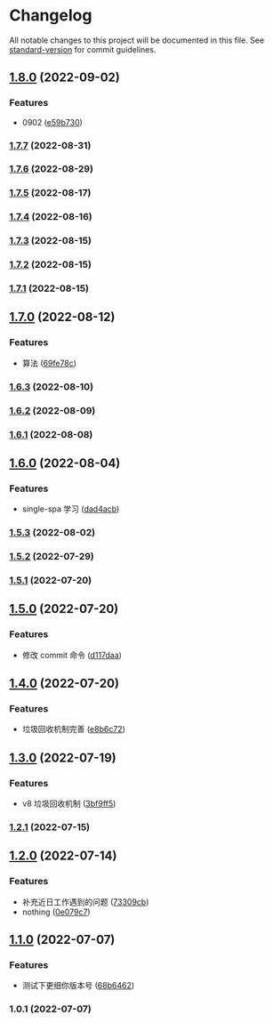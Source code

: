 # Changelog

All notable changes to this project will be documented in this file. See [standard-version](https://github.com/conventional-changelog/standard-version) for commit guidelines.

## [1.8.0](https://github.com/WillianLiusHao/study-record/compare/v1.7.7...v1.8.0) (2022-09-02)


### Features

* 0902 ([e59b730](https://github.com/WillianLiusHao/study-record/commit/e59b7304be8f58fd568a86965266dca22ae765c3))

### [1.7.7](https://github.com/WillianLiusHao/study-record/compare/v1.7.6...v1.7.7) (2022-08-31)

### [1.7.6](https://github.com/WillianLiusHao/study-record/compare/v1.7.5...v1.7.6) (2022-08-29)

### [1.7.5](https://github.com/WillianLiusHao/study-record/compare/v1.7.4...v1.7.5) (2022-08-17)

### [1.7.4](https://github.com/WillianLiusHao/study-record/compare/v1.7.3...v1.7.4) (2022-08-16)

### [1.7.3](https://github.com/WillianLiusHao/study-record/compare/v1.7.2...v1.7.3) (2022-08-15)

### [1.7.2](https://github.com/WillianLiusHao/study-record/compare/v1.7.1...v1.7.2) (2022-08-15)

### [1.7.1](https://github.com/WillianLiusHao/study-record/compare/v1.7.0...v1.7.1) (2022-08-15)

## [1.7.0](https://github.com/WillianLiusHao/study-record/compare/v1.6.3...v1.7.0) (2022-08-12)

### Features

- 算法 ([69fe78c](https://github.com/WillianLiusHao/study-record/commit/69fe78cb7ebf8871656bc64e7701d73fbe9f481a))

### [1.6.3](https://github.com/WillianLiusHao/study-record/compare/v1.6.2...v1.6.3) (2022-08-10)

### [1.6.2](https://github.com/WillianLiusHao/study-record/compare/v1.6.1...v1.6.2) (2022-08-09)

### [1.6.1](https://github.com/WillianLiusHao/study-record/compare/v1.6.0...v1.6.1) (2022-08-08)

## [1.6.0](https://github.com/WillianLiusHao/study-record/compare/v1.5.3...v1.6.0) (2022-08-04)

### Features

- single-spa 学习 ([dad4acb](https://github.com/WillianLiusHao/study-record/commit/dad4acbab1c94ca2ad868dd69e6fbebdff6a51ee))

### [1.5.3](https://github.com/WillianLiusHao/study-record/compare/v1.5.2...v1.5.3) (2022-08-02)

### [1.5.2](https://github.com/WillianLiusHao/study-record/compare/v1.5.1...v1.5.2) (2022-07-29)

### [1.5.1](https://github.com/WillianLiusHao/study-record/compare/v1.5.0...v1.5.1) (2022-07-20)

## [1.5.0](https://github.com/WillianLiusHao/study-record/compare/v1.4.0...v1.5.0) (2022-07-20)

### Features

- 修改 commit 命令 ([d117daa](https://github.com/WillianLiusHao/study-record/commit/d117daa49bbbeb67746c484475b6ee3aa097429f))

## [1.4.0](https://github.com/WillianLiusHao/study-record/compare/v1.3.0...v1.4.0) (2022-07-20)

### Features

- 垃圾回收机制完善 ([e8b6c72](https://github.com/WillianLiusHao/study-record/commit/e8b6c72927029f9ac046a569356f475def034a15))

## [1.3.0](https://github.com/WillianLiusHao/study-record/compare/v1.2.1...v1.3.0) (2022-07-19)

### Features

- v8 垃圾回收机制 ([3bf9ff5](https://github.com/WillianLiusHao/study-record/commit/3bf9ff53712ccd23f0de4ab02d0f0f4fb4f82435))

### [1.2.1](https://github.com/WillianLiusHao/study-record/compare/v1.2.0...v1.2.1) (2022-07-15)

## [1.2.0](https://github.com/WillianLiusHao/study-record/compare/v1.1.0...v1.2.0) (2022-07-14)

### Features

- 补充近日工作遇到的问题 ([73309cb](https://github.com/WillianLiusHao/study-record/commit/73309cb9c8404998ce475588b6d19d470663d469))
- nothing ([0e079c7](https://github.com/WillianLiusHao/study-record/commit/0e079c7d24d3f7d7e8ec44b45774e9ddb3014f8a))

## [1.1.0](https://github.com/WillianLiusHao/study-record/compare/v1.0.1...v1.1.0) (2022-07-07)

### Features

- 测试下更细你版本号 ([68b6462](https://github.com/WillianLiusHao/study-record/commit/68b6462e3126f1ca470dbd6d3f15c52a40a5a9f5))

### 1.0.1 (2022-07-07)

